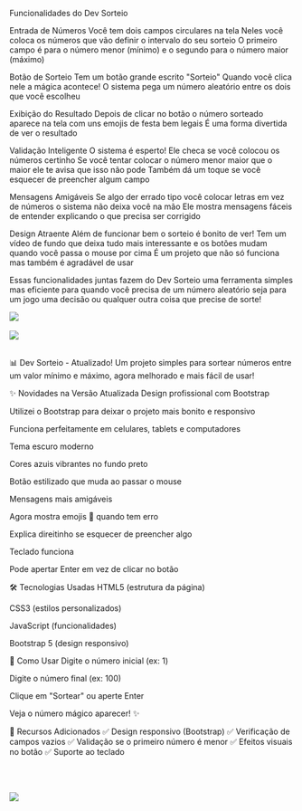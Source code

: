 Funcionalidades do Dev Sorteio

Entrada de Números
Você tem dois campos circulares na tela Neles você coloca os números que vão definir o intervalo do seu sorteio O primeiro campo é para o número menor (mínimo) e o segundo para o número maior (máximo)

Botão de Sorteio
Tem um botão grande escrito "Sorteio" Quando você clica nele a mágica acontece! O sistema pega um número aleatório entre os dois que você escolheu

Exibição do Resultado
Depois de clicar no botão o número sorteado aparece na tela com uns emojis de festa bem legais É uma forma divertida de ver o resultado

Validação Inteligente
O sistema é esperto! Ele checa se você colocou os números certinho Se você tentar colocar o número menor maior que o maior ele te avisa que isso não pode Também dá um toque se você esquecer de preencher algum campo

Mensagens Amigáveis
Se algo der errado tipo você colocar letras em vez de números o sistema não deixa você na mão Ele mostra mensagens fáceis de entender explicando o que precisa ser corrigido

Design Atraente
Além de funcionar bem o sorteio é bonito de ver! Tem um vídeo de fundo que deixa tudo mais interessante e os botões mudam quando você passa o mouse por cima É um projeto que não só funciona mas também é agradável de usar

Essas funcionalidades juntas fazem do Dev Sorteio uma ferramenta simples mas eficiente para quando você precisa de um número aleatório seja para um jogo uma decisão ou qualquer outra coisa que precise de sorte!

<div aling="center">
<img src="https://github.com/user-attachments/assets/0029bf71-7769-4f31-863b-df8674487dc0"

</div>
<br><br>

<div aling="center">
<img src="https://github.com/user-attachments/assets/b98b1b7e-53b0-451e-a4b0-3d7b97f604c1"
</div>
<br><br>

📊 Dev Sorteio - Atualizado!
Um projeto simples para sortear números entre um valor mínimo e máximo, agora melhorado e mais fácil de usar!

✨ Novidades na Versão Atualizada
Design profissional com Bootstrap

Utilizei o Bootstrap para deixar o projeto mais bonito e responsivo

Funciona perfeitamente em celulares, tablets e computadores

Tema escuro moderno

Cores azuis vibrantes no fundo preto

Botão estilizado que muda ao passar o mouse

Mensagens mais amigáveis

Agora mostra emojis 🚨 quando tem erro

Explica direitinho se esquecer de preencher algo

Teclado funciona

Pode apertar Enter em vez de clicar no botão

🛠 Tecnologias Usadas
HTML5 (estrutura da página)

CSS3 (estilos personalizados)

JavaScript (funcionalidades)

Bootstrap 5 (design responsivo)

🎯 Como Usar
Digite o número inicial (ex: 1)

Digite o número final (ex: 100)

Clique em "Sortear" ou aperte Enter

Veja o número mágico aparecer! ✨

🌟 Recursos Adicionados
✅ Design responsivo (Bootstrap)
✅ Verificação de campos vazios
✅ Validação se o primeiro número é menor
✅ Efeitos visuais no botão
✅ Suporte ao teclado

<br><br>

<div aling="center">
<img src="https://github.com/user-attachments/assets/7226d8cf-98c7-4ea1-8fc8-b1453d3a782e"
<style = height=100px;

</div>


